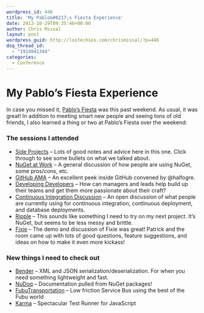 ```yaml
---
wordpress_id: 446
title: 'My Pablo&#8217;s Fiesta Experience'
date: 2013-10-29T09:35:46+00:00
author: Chris Missal
layout: post
wordpress_guid: http://lostechies.com/chrismissal/?p=446
dsq_thread_id:
  - "1914841344"
categories:
  - Conference
---
```

# My Pablo&#8217;s Fiesta Experience

In case you missed it, [Pablo&#8217;s Fiesta](https://lostechies.github.io/fiesta/) was this past weekend. As usual, it was great! In addition to meeting smart new people and seeing tons of old friends, I also learned a thing or two at Pablo&#8217;s Fiesta over the weekend:

### The sessions I attended

  * [Side Projects](https://github.com/lostechies/fiesta/wiki/What-is-stopping-you-from-launching-your-side-project-or-great-idea%3F) – Lots of good notes and advice here in this one. Click through to see some bullets on what we talked about.
  * [NuGet at Work](https://github.com/lostechies/fiesta/wiki/Nuget-at-work) – A general discussion of how people are using NuGet, some pros/cons, etc.
  * [GitHub AMA](https://github.com/lostechies/fiesta/wiki/GitHub-AMA) – An excellent peek inside GitHub convened by @halfogre.
  * [Developing Developers](https://github.com/lostechies/fiesta/wiki/Developing-Developers) – How can managers and leads help build up their teams and get them more passionate about their craft?
  * [Continuous Integration Discussion](https://github.com/lostechies/fiesta/wiki/Continuous-integration-open-discussion) – An open discussion of what people are currently using for continuous integration, continuous deployment, and database deployments.
  * [Ripple](https://github.com/DarthFubuMVC/ripple) – This sounds like something I need to try on my next project. It&#8217;s NuGet, but seems to be less messy and brittle.
  * [Fixie](https://github.com/plioi/fixie) – The demo and discussion of Fixie was great! Patrick and the room came up with lots of good questions, feature suggestions, and ideas on how to make it even more kickass!

### New things I need to check out

  * [Bender](https://github.com/mikeobrien/Bender) – XML and JSON serialization/deserialization. For when you need something lightweight and fast.
  * [NuDoq](http://www.nudoq.org/) – Documentation pulled from NuGet packages!
  * [FubuTransportation](https://github.com/DarthFubuMVC/FubuTransportation) – Low friction Service Bus using the best of the Fubu world
  * [Karma](https://karma-runner.github.io/0.10/index.html) – Spectacular Test Runner for JavaScript